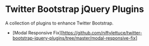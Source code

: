 
# Twitter Bootstrap jQuery Plugins

A collection of plugins to enhance Twitter Bootstrap.

* [Modal Responsive Fix][https://github.com/niftylettuce/twitter-bootstrap-jquery-plugins/tree/master/modal-responsive-fix]
